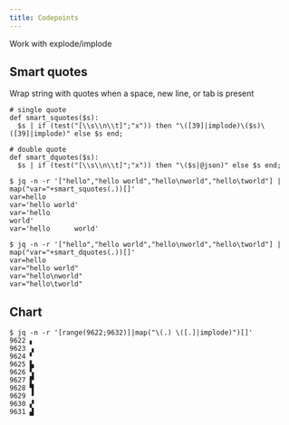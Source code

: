 ```yaml
---
title: Codepoints
---
```


Work with explode/implode

## Smart quotes

Wrap string with quotes when a space, new line, or tab is present

```jq
# single quote
def smart_squotes($s):
  $s | if (test("[\\s\\n\\t]";"x")) then "\([39]|implode)\($s)\([39]|implode)" else $s end;

# double quote
def smart_dquotes($s):
  $s | if (test("[\\s\\n\\t]";"x")) then "\($s|@json)" else $s end;
```

```console
$ jq -n -r '["hello","hello world","hello\nworld","hello\tworld"] | map("var="+smart_squotes(.))[]'
var=hello
var='hello world'
var='hello
world'
var='hello      world'

$ jq -n -r '["hello","hello world","hello\nworld","hello\tworld"] | map("var="+smart_dquotes(.))[]'
var=hello
var="hello world"
var="hello\nworld"
var="hello\tworld"
```

## Chart

```console
$ jq -n -r '[range(9622;9632)]|map("\(.) \([.]|implode)")[]'
9622 ▖
9623 ▗
9624 ▘
9625 ▙
9626 ▚
9627 ▛
9628 ▜
9629 ▝
9630 ▞
9631 ▟
```
